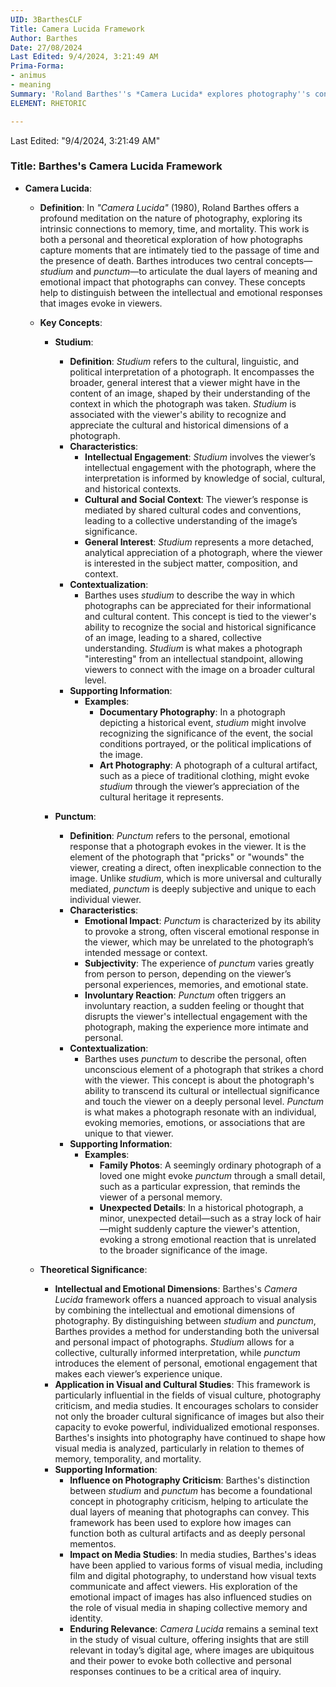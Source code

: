 ```yaml
---
UID: 3BarthesCLF
Title: Camera Lucida Framework
Author: Barthes
Date: 27/08/2024
Last Edited: 9/4/2024, 3:21:49 AM
Prima-Forma:
- animus
- meaning
Summary: 'Roland Barthes''s *Camera Lucida* explores photography''s connection to memory, time, and mortality through two key concepts: *studium*, the intellectual engagement with a photograph, and *punctum*, the personal, emotional response it evokes. This framework distinguishes between universal and individual reactions to images, making it influential in photography criticism and visual media studies.'
ELEMENT: RHETORIC

---
```

Last Edited: "9/4/2024, 3:21:49 AM"
### Title: **Barthes's Camera Lucida Framework**

- **Camera Lucida**:
  - **Definition**: In *"Camera Lucida"* (1980), Roland Barthes offers a profound meditation on the nature of photography, exploring its intrinsic connections to memory, time, and mortality. This work is both a personal and theoretical exploration of how photographs capture moments that are intimately tied to the passage of time and the presence of death. Barthes introduces two central concepts—*studium* and *punctum*—to articulate the dual layers of meaning and emotional impact that photographs can convey. These concepts help to distinguish between the intellectual and emotional responses that images evoke in viewers.

  - **Key Concepts**:
    - **Studium**:
      - **Definition**: *Studium* refers to the cultural, linguistic, and political interpretation of a photograph. It encompasses the broader, general interest that a viewer might have in the content of an image, shaped by their understanding of the context in which the photograph was taken. *Studium* is associated with the viewer's ability to recognize and appreciate the cultural and historical dimensions of a photograph.
      - **Characteristics**:
        - **Intellectual Engagement**: *Studium* involves the viewer’s intellectual engagement with the photograph, where the interpretation is informed by knowledge of social, cultural, and historical contexts.
        - **Cultural and Social Context**: The viewer’s response is mediated by shared cultural codes and conventions, leading to a collective understanding of the image’s significance.
        - **General Interest**: *Studium* represents a more detached, analytical appreciation of a photograph, where the viewer is interested in the subject matter, composition, and context.
      - **Contextualization**:
        - Barthes uses *studium* to describe the way in which photographs can be appreciated for their informational and cultural content. This concept is tied to the viewer's ability to recognize the social and historical significance of an image, leading to a shared, collective understanding. *Studium* is what makes a photograph "interesting" from an intellectual standpoint, allowing viewers to connect with the image on a broader cultural level.
      - **Supporting Information**:
        - **Examples**:
          - **Documentary Photography**: In a photograph depicting a historical event, *studium* might involve recognizing the significance of the event, the social conditions portrayed, or the political implications of the image.
          - **Art Photography**: A photograph of a cultural artifact, such as a piece of traditional clothing, might evoke *studium* through the viewer’s appreciation of the cultural heritage it represents.
    
    - **Punctum**:
      - **Definition**: *Punctum* refers to the personal, emotional response that a photograph evokes in the viewer. It is the element of the photograph that "pricks" or "wounds" the viewer, creating a direct, often inexplicable connection to the image. Unlike *studium*, which is more universal and culturally mediated, *punctum* is deeply subjective and unique to each individual viewer.
      - **Characteristics**:
        - **Emotional Impact**: *Punctum* is characterized by its ability to provoke a strong, often visceral emotional response in the viewer, which may be unrelated to the photograph’s intended message or context.
        - **Subjectivity**: The experience of *punctum* varies greatly from person to person, depending on the viewer’s personal experiences, memories, and emotional state.
        - **Involuntary Reaction**: *Punctum* often triggers an involuntary reaction, a sudden feeling or thought that disrupts the viewer's intellectual engagement with the photograph, making the experience more intimate and personal.
      - **Contextualization**:
        - Barthes uses *punctum* to describe the personal, often unconscious element of a photograph that strikes a chord with the viewer. This concept is about the photograph's ability to transcend its cultural or intellectual significance and touch the viewer on a deeply personal level. *Punctum* is what makes a photograph resonate with an individual, evoking memories, emotions, or associations that are unique to that viewer.
      - **Supporting Information**:
        - **Examples**:
          - **Family Photos**: A seemingly ordinary photograph of a loved one might evoke *punctum* through a small detail, such as a particular expression, that reminds the viewer of a personal memory.
          - **Unexpected Details**: In a historical photograph, a minor, unexpected detail—such as a stray lock of hair—might suddenly capture the viewer's attention, evoking a strong emotional reaction that is unrelated to the broader significance of the image.

  - **Theoretical Significance**:
    - **Intellectual and Emotional Dimensions**: Barthes's *Camera Lucida* framework offers a nuanced approach to visual analysis by combining the intellectual and emotional dimensions of photography. By distinguishing between *studium* and *punctum*, Barthes provides a method for understanding both the universal and personal impact of photographs. *Studium* allows for a collective, culturally informed interpretation, while *punctum* introduces the element of personal, emotional engagement that makes each viewer’s experience unique.
    - **Application in Visual and Cultural Studies**: This framework is particularly influential in the fields of visual culture, photography criticism, and media studies. It encourages scholars to consider not only the broader cultural significance of images but also their capacity to evoke powerful, individualized emotional responses. Barthes's insights into photography have continued to shape how visual media is analyzed, particularly in relation to themes of memory, temporality, and mortality.
    - **Supporting Information**:
      - **Influence on Photography Criticism**: Barthes's distinction between *studium* and *punctum* has become a foundational concept in photography criticism, helping to articulate the dual layers of meaning that photographs can convey. This framework has been used to explore how images can function both as cultural artifacts and as deeply personal mementos.
      - **Impact on Media Studies**: In media studies, Barthes's ideas have been applied to various forms of visual media, including film and digital photography, to understand how visual texts communicate and affect viewers. His exploration of the emotional impact of images has also influenced studies on the role of visual media in shaping collective memory and identity.
      - **Enduring Relevance**: *Camera Lucida* remains a seminal text in the study of visual culture, offering insights that are still relevant in today’s digital age, where images are ubiquitous and their power to evoke both collective and personal responses continues to be a critical area of inquiry.
